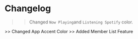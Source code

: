 # Changelog

>> Changed <code>Now Playing</code>and <code>Listening Spotify</code> color.
<p></p>>> Changed App Accent Color
>> Added Member List Feature
